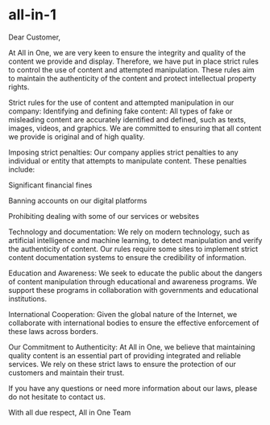 # all-in-1  
Dear Customer,

At All in One, we are very keen to ensure the integrity and quality of the content we provide and display. Therefore, we have put in place strict rules to control the use of content and attempted manipulation. These rules aim to maintain the authenticity of the content and protect intellectual property rights.

Strict rules for the use of content and attempted manipulation in our company:
Identifying and defining fake content: All types of fake or misleading content are accurately identified and defined, such as texts, images, videos, and graphics. We are committed to ensuring that all content we provide is original and of high quality.

Imposing strict penalties: Our company applies strict penalties to any individual or entity that attempts to manipulate content. These penalties include:

Significant financial fines

Banning accounts on our digital platforms

Prohibiting dealing with some of our services or websites

Technology and documentation: We rely on modern technology, such as artificial intelligence and machine learning, to detect manipulation and verify the authenticity of content. Our rules require some sites to implement strict content documentation systems to ensure the credibility of information.

Education and Awareness: We seek to educate the public about the dangers of content manipulation through educational and awareness programs. We support these programs in collaboration with governments and educational institutions.

International Cooperation: Given the global nature of the Internet, we collaborate with international bodies to ensure the effective enforcement of these laws across borders.

Our Commitment to Authenticity:
At All in One, we believe that maintaining quality content is an essential part of providing integrated and reliable services. We rely on these strict laws to ensure the protection of our customers and maintain their trust.

If you have any questions or need more information about our laws, please do not hesitate to contact us.

With all due respect, All in One Team
